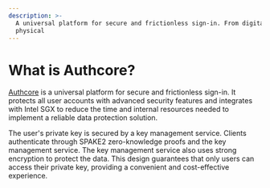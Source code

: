 ```yaml
---
description: >-
  A universal platform for secure and frictionless sign-in. From digital to
  physical
---
```


# What is Authcore?

[Authcore](https://authcore.io/) is a universal platform for secure and frictionless sign-in. It protects all user accounts with advanced security features and integrates with Intel SGX to reduce the time and internal resources needed to implement a reliable data protection solution.

The user's private key is secured by a key management service. Clients authenticate through SPAKE2 zero-knowledge proofs and the key management service. The key management service also uses strong encryption to protect the data. This design guarantees that only users can access their private key, providing a convenient and cost-effective experience.
